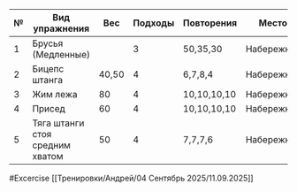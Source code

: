 
| №   | Вид упражнения                  | Вес   | Подходы | Повторения  | Место      |
| --- | ------------------------------- | ----- | ------- | ----------- | ---------- |
| 1   | Брусья (Медленные)              |       | 3       | 50,35,30    | Набережная |
| 2   | Бицепс штанга                   | 40,50 | 4       | 6,7,8,4     | Набережная |
| 3   | Жим лежа                        | 80    | 4       | 10,10,10,10 | Набережная |
| 4   | Присед                          | 60    | 4       | 10,10,10,10 | Набережная |
| 5   | Тяга штанги стоя средним хватом | 50    | 4       | 7,7,7,6     | Набережная |

#Excercise
[[Тренировки/Андрей/04 Сентябрь 2025/11.09.2025]]